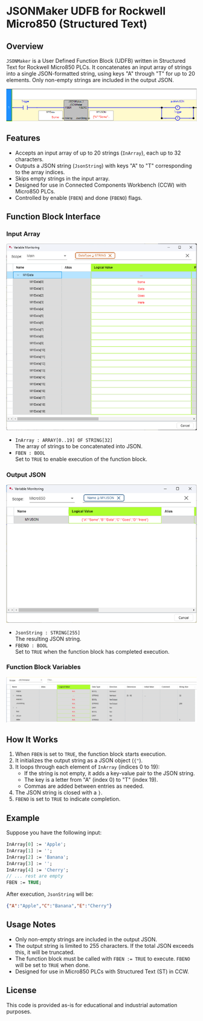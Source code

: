 # JSONMaker UDFB for Rockwell Micro850 (Structured Text)

## Overview
`JSONMaker` is a User Defined Function Block (UDFB) written in Structured Text for Rockwell Micro850 PLCs. It concatenates an input array of strings into a single JSON-formatted string, using keys "A" through "T" for up to 20 elements. Only non-empty strings are included in the output JSON.

![UDFB Overview](Images/JSONMaker_UFDB.png)

## Features
- Accepts an input array of up to 20 strings (`InArray`), each up to 32 characters.
- Outputs a JSON string (`JsonString`) with keys "A" to "T" corresponding to the array indices.
- Skips empty strings in the input array.
- Designed for use in Connected Components Workbench (CCW) with Micro850 PLCs.
- Controlled by enable (`FBEN`) and done (`FBENO`) flags.

## Function Block Interface

### Input Array
![Input Array](Images/JSONMaker_UDFB_InputArray.png)

- `InArray : ARRAY[0..19] OF STRING[32]`  
  The array of strings to be concatenated into JSON.
- `FBEN : BOOL`  
  Set to `TRUE` to enable execution of the function block.

### Output JSON
![Output JSON](Images/JSONMaker_UDFB_OutputJSON.png)

- `JsonString : STRING[255]`  
  The resulting JSON string.
- `FBENO : BOOL`  
  Set to `TRUE` when the function block has completed execution.

### Function Block Variables
![Function Block Variables](Images/JSONMaker_UDFB_FunctionBlockVariables.png)

## How It Works
1. When `FBEN` is set to `TRUE`, the function block starts execution.
2. It initializes the output string as a JSON object (`{"`).
3. It loops through each element of `InArray` (indices 0 to 19):
    - If the string is not empty, it adds a key-value pair to the JSON string.
    - The key is a letter from "A" (index 0) to "T" (index 19).
    - Commas are added between entries as needed.
4. The JSON string is closed with a `}`.
5. `FBENO` is set to `TRUE` to indicate completion.

## Example

Suppose you have the following input:

```pascal
InArray[0] := 'Apple';
InArray[1] := '';
InArray[2] := 'Banana';
InArray[3] := '';
InArray[4] := 'Cherry';
// ... rest are empty
FBEN := TRUE;
```

After execution, `JsonString` will be:

```json
{"A":"Apple","C":"Banana","E":"Cherry"}
```

## Usage Notes
- Only non-empty strings are included in the output JSON.
- The output string is limited to 255 characters. If the total JSON exceeds this, it will be truncated.
- The function block must be called with `FBEN := TRUE` to execute. `FBENO` will be set to `TRUE` when done.
- Designed for use in Micro850 PLCs with Structured Text (ST) in CCW.

## License
This code is provided as-is for educational and industrial automation purposes.
